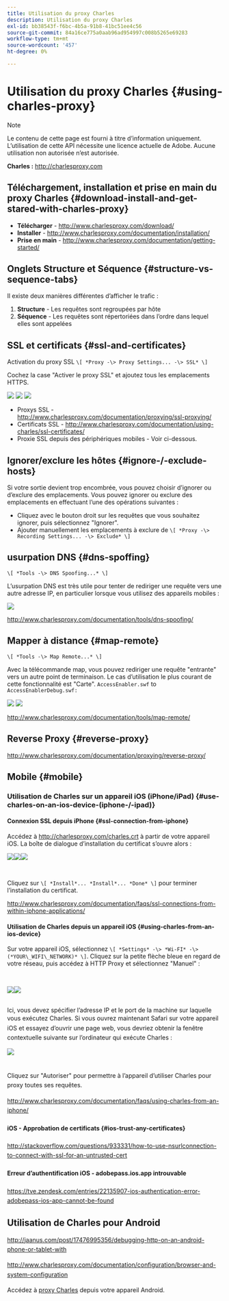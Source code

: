 ```yaml
---
title: Utilisation du proxy Charles
description: Utilisation du proxy Charles
exl-id: bb38543f-f6bc-4b5a-91b8-41bc51ee4c56
source-git-commit: 84a16ce775a0aab96ad954997c008b5265e69283
workflow-type: tm+mt
source-wordcount: '457'
ht-degree: 0%

---
```


# Utilisation du proxy Charles {#using-charles-proxy}

>[!NOTE]
>
>Le contenu de cette page est fourni à titre d’information uniquement. L’utilisation de cette API nécessite une licence actuelle de Adobe. Aucune utilisation non autorisée n’est autorisée.


**Charles :** <http://charlesproxy.com>


## Téléchargement, installation et prise en main du proxy Charles {#download-install-and-get-stared-with-charles-proxy}

- **Télécharger** - <http://www.charlesproxy.com/download/>
- **Installer** - <http://www.charlesproxy.com/documentation/installation/>
- **Prise en main** - <http://www.charlesproxy.com/documentation/getting-started/>


## Onglets Structure et Séquence {#structure-vs-sequence-tabs}

Il existe deux manières différentes d’afficher le trafic :

1. **Structure** - Les requêtes sont regroupées par hôte
1. **Séquence** - Les requêtes sont répertoriées dans l’ordre dans lequel elles sont appelées


## SSL et certificats {#ssl-and-certificates}

Activation du proxy SSL `\[ *Proxy -\> Proxy Settings... -\> SSL* \]`

Cochez la case &quot;Activer le proxy SSL&quot; et ajoutez tous les emplacements HTTPS.


![](https://dzf8vqv24eqhg.cloudfront.net/userfiles/258/326/ckfinder/images/ProxySettings.PNG) ![](https://dzf8vqv24eqhg.cloudfront.net/userfiles/258/326/ckfinder/images/SSLSettings.PNG) ![](https://dzf8vqv24eqhg.cloudfront.net/userfiles/258/326/ckfinder/images/AddHttpsLocations.PNG)



- Proxys SSL - <http://www.charlesproxy.com/documentation/proxying/ssl-proxying/>
- Certificats SSL - <http://www.charlesproxy.com/documentation/using-charles/ssl-certificates/>
- Proxie SSL depuis des périphériques mobiles - Voir ci-dessous.


## Ignorer/exclure les hôtes {#ignore-/-exclude-hosts}

Si votre sortie devient trop encombrée, vous pouvez choisir d’ignorer ou d’exclure des emplacements. Vous pouvez ignorer ou exclure des emplacements en effectuant l’une des opérations suivantes :

- Cliquez avec le bouton droit sur les requêtes que vous souhaitez ignorer, puis sélectionnez &quot;Ignorer&quot;.
- Ajouter manuellement les emplacements à exclure de `\[ *Proxy -\> Recording Settings... -\> Exclude* \]`


## usurpation DNS {#dns-spoffing}

`\[ *Tools -\> DNS Spoofing...* \]`



L’usurpation DNS est très utile pour tenter de rediriger une requête vers une autre adresse IP, en particulier lorsque vous utilisez des appareils mobiles :

![](https://dzf8vqv24eqhg.cloudfront.net/userfiles/258/326/ckfinder/images/DNSSpoofing.PNG)

<http://www.charlesproxy.com/documentation/tools/dns-spoofing/>


## Mapper à distance {#map-remote}

`\[ *Tools -\> Map Remote...* \]`



Avec la télécommande map, vous pouvez rediriger une requête &quot;entrante&quot; vers un autre point de terminaison. Le cas d’utilisation le plus courant de cette fonctionnalité est &quot;Carte&quot;. `AccessEnabler.swf` to `AccessEnablerDebug.swf:`

![](https://dzf8vqv24eqhg.cloudfront.net/userfiles/258/326/ckfinder/images/MapRemote.PNG) ![](https://dzf8vqv24eqhg.cloudfront.net/userfiles/258/326/ckfinder/images/MapRemoteAdd.PNG)

<http://www.charlesproxy.com/documentation/tools/map-remote/>



## Reverse Proxy {#reverse-proxy}

<http://www.charlesproxy.com/documentation/proxying/reverse-proxy/>

## Mobile {#mobile}

### Utilisation de Charles sur un appareil iOS (iPhone/iPad) {#use-charles-on-an-ios-device-(iphone-/-ipad)}

#### Connexion SSL depuis iPhone {#ssl-connection-from-iphone}

Accédez à <http://charlesproxy.com/charles.crt> à partir de votre appareil iOS.  La boîte de dialogue d’installation du certificat s’ouvre alors :

![](https://dzf8vqv24eqhg.cloudfront.net/userfiles/258/326/ckfinder/images/iOSDeviceSSLCertificate1\(1\).PNG)![](https://dzf8vqv24eqhg.cloudfront.net/userfiles/258/326/ckfinder/images/iOSDeviceSSLCertificate2\(1\).PNG)![](https://dzf8vqv24eqhg.cloudfront.net/userfiles/258/326/ckfinder/images/iOSDeviceSSLCertificate3.PNG)

</br>

Cliquez sur `\[ *Install*... *Install*... *Done* \]` pour terminer l’installation du certificat.

<http://www.charlesproxy.com/documentation/faqs/ssl-connections-from-within-iphone-applications/>



#### Utilisation de Charles depuis un appareil iOS {#using-charles-from-an-ios-device}

Sur votre appareil iOS, sélectionnez `\[ *Settings* -\> *Wi-FI* -\> (*YOUR\_WIFI\_NETWORK)* \]`. Cliquez sur la petite flèche bleue en regard de votre réseau, puis accédez à HTTP Proxy et sélectionnez &quot;Manuel&quot; :


</br>

![](https://dzf8vqv24eqhg.cloudfront.net/userfiles/258/326/ckfinder/images/iOSDeviceManualProxy1.png)![](https://dzf8vqv24eqhg.cloudfront.net/userfiles/258/326/ckfinder/images/iOSDeviceManualProxy2.PNG)


</br>
Ici, vous devez spécifier l’adresse IP et le port de la machine sur laquelle vous exécutez Charles. <span style="line-height: 1.6em;">Si vous ouvrez maintenant Safari sur votre appareil iOS et essayez d’ouvrir une page web, vous devriez obtenir la fenêtre contextuelle suivante sur l’ordinateur qui exécute Charles :

</br>

![](https://dzf8vqv24eqhg.cloudfront.net/userfiles/258/326/ckfinder/images/iOSDeviceManualProxy3.PNG)

</br>
Cliquez sur "Autoriser" pour permettre à l’appareil d’utiliser Charles pour proxy toutes ses requêtes.

<http://www.charlesproxy.com/documentation/faqs/using-charles-from-an-iphone/>


#### iOS - Approbation de certificats {#ios-trust-any-certificates}

<http://stackoverflow.com/questions/933331/how-to-use-nsurlconnection-to-connect-with-ssl-for-an-untrusted-cert>

#### Erreur d’authentification iOS - adobepass.ios.app introuvable

<https://tve.zendesk.com/entries/22135907-ios-authentication-error-adobepass-ios-app-cannot-be-found>


## Utilisation de Charles pour Android

<http://jaanus.com/post/17476995356/debugging-http-on-an-android-phone-or-tablet-with>

<http://www.charlesproxy.com/documentation/configuration/browser-and-system-configuration>


Accédez à [proxy Charles](http://charlesproxy.com/charles.crt) depuis votre appareil Android.
